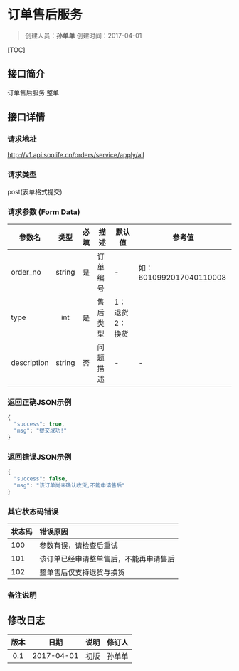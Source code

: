 # 订单售后服务
>创建人员：**孙单单**
>创建时间：2017-04-01

[TOC]


## 接口简介
订单售后服务 整单

## 接口详情

### 请求地址
http://v1.api.soolife.cn/orders/service/apply/all

### 请求类型
post(表单格式提交)

### 请求参数 (Form Data)
| 参数名 | 类型 | 必填 | 描述 | 默认值 | 参考值 |
| --- | :---: | :---: | --- | --- | --- |
|order_no|string|是|订单编号|-|如：6010992017040110008|
|type|int|是|售后类型|1：退货 2：换货|
|description|string|否|问题描述|-|-|

### 返回正确JSON示例
```javascript
{
  "success": true,
  "msg": "提交成功!"
}
```
### 返回错误JSON示例
```javascript
{
  "success": false,
  "msg": "该订单尚未确认收货,不能申请售后"
}
```

### 其它状态码错误
| 状态码 | 错误原因     |
| :------------- | :------------- |
|100|参数有误，请检查后重试|
|101|该订单已经申请整单售后，不能再申请售后|
|102|整单售后仅支持退货与换货|

### 备注说明


## 修改日志
| 版本   | 日期         | 说明   | 修订人  |
| :----: | :----------: | :---- | :---- |
| 0.1  | 2017-04-01 | 初版   | 孙单单  |